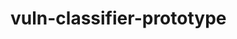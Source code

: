 # vuln-classifier-prototype


<!-- 
git clone https://github.com/<ваш_ник>/ml-linter.git
cd ml-linter
python3 -m venv venv && source venv/bin/activate
pip install -r requirements.txt
 -->
